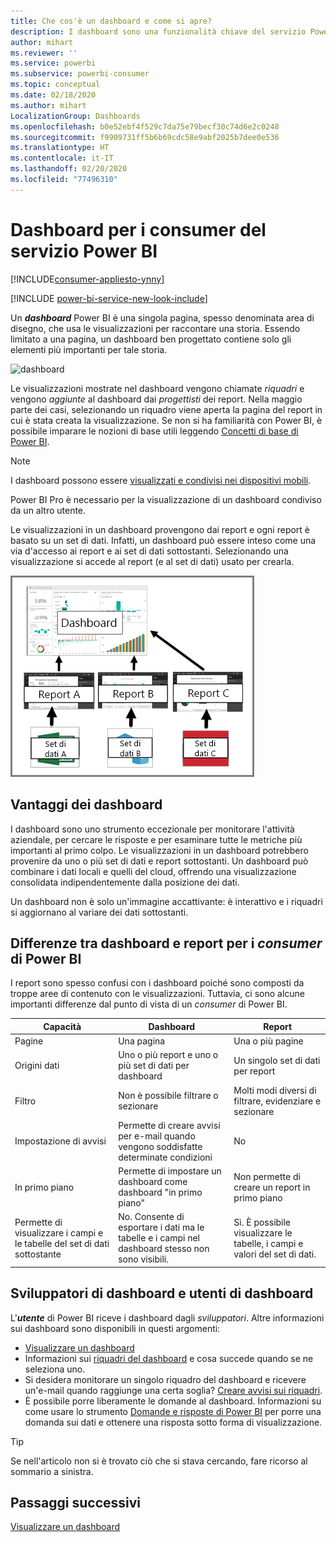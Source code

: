 ```yaml
---
title: Che cos'è un dashboard e come si apre?
description: I dashboard sono una funzionalità chiave del servizio Power BI.
author: mihart
ms.reviewer: ''
ms.service: powerbi
ms.subservice: powerbi-consumer
ms.topic: conceptual
ms.date: 02/18/2020
ms.author: mihart
LocalizationGroup: Dashboards
ms.openlocfilehash: b0e52ebf4f529c7da75e79becf30c74d6e2c0248
ms.sourcegitcommit: f9909731ff5b6b69cdc58e9abf2025b7dee0e536
ms.translationtype: HT
ms.contentlocale: it-IT
ms.lasthandoff: 02/20/2020
ms.locfileid: "77496310"
---
```

# <a name="dashboards-for-power-bi-service-consumers"></a>Dashboard per i consumer del servizio Power BI

[!INCLUDE[consumer-appliesto-ynny](../includes/consumer-appliesto-ynny.md)]

[!INCLUDE [power-bi-service-new-look-include](../includes/power-bi-service-new-look-include.md)]

Un ***dashboard*** Power BI è una singola pagina, spesso denominata area di disegno, che usa le visualizzazioni per raccontare una storia. Essendo limitato a una pagina, un dashboard ben progettato contiene solo gli elementi più importanti per tale storia.

![dashboard](media/end-user-dashboards/power-bi-dashboard2.png)

Le visualizzazioni mostrate nel dashboard vengono chiamate *riquadri* e vengono *aggiunte* al dashboard dai *progettisti* dei report. Nella maggio parte dei casi, selezionando un riquadro viene aperta la pagina del report in cui è stata creata la visualizzazione. Se non si ha familiarità con Power BI, è possibile imparare le nozioni di base utili leggendo [Concetti di base di Power BI](end-user-basic-concepts.md).

> [!NOTE]
> I dashboard possono essere [visualizzati e condivisi nei dispositivi mobili](mobile/mobile-apps-view-dashboard.md).
>
> Power BI Pro è necessario per la visualizzazione di un dashboard condiviso da un altro utente.
> 

Le visualizzazioni in un dashboard provengono dai report e ogni report è basato su un set di dati. Infatti, un dashboard può essere inteso come una via d'accesso ai report e ai set di dati sottostanti. Selezionando una visualizzazione si accede al report (e al set di dati) usato per crearla.

![Diagramma che illustra la relazione tra dashboard, report e set di dati](media/end-user-dashboards/power-bi-diagram.png)

## <a name="advantages-of-dashboards"></a>Vantaggi dei dashboard
I dashboard sono uno strumento eccezionale per monitorare l'attività aziendale, per cercare le risposte e per esaminare tutte le metriche più importanti al primo colpo. Le visualizzazioni in un dashboard potrebbero provenire da uno o più set di dati e report sottostanti. Un dashboard può combinare i dati locali e quelli del cloud, offrendo una visualizzazione consolidata indipendentemente dalla posizione dei dati.

Un dashboard non è solo un'immagine accattivante: è interattivo e i riquadri si aggiornano al variare dei dati sottostanti.

## <a name="dashboards-versus-reports-for-power-bi-consumers"></a>Differenze tra dashboard e report per i ***consumer*** di Power BI
I report sono spesso confusi con i dashboard poiché sono composti da troppe aree di contenuto con le visualizzazioni. Tuttavia, ci sono alcune importanti differenze dal punto di vista di un *consumer* di Power BI.

| **Capacità** | **Dashboard** | **Report** |
| --- | --- | --- |
| Pagine |Una pagina |Una o più pagine |
| Origini dati |Uno o più report e uno o più set di dati per dashboard |Un singolo set di dati per report |
| Filtro |Non è possibile filtrare o sezionare |Molti modi diversi di filtrare, evidenziare e sezionare |
| Impostazione di avvisi |Permette di creare avvisi per e-mail quando vengono soddisfatte determinate condizioni |No |
| In primo piano |Permette di impostare un dashboard come dashboard "in primo piano" |Non permette di creare un report in primo piano |
| Permette di visualizzare i campi e le tabelle del set di dati sottostante |No. Consente di esportare i dati ma le tabelle e i campi nel dashboard stesso non sono visibili. |Sì. È possibile visualizzare le tabelle, i campi e valori del set di dati. |


## <a name="dashboard-designers-and-dashboard-consumers"></a>Sviluppatori di dashboard e utenti di dashboard
L'***utente*** di Power BI riceve i dashboard dagli *sviluppatori*. Altre informazioni sui dashboard sono disponibili in questi argomenti:

* [Visualizzare un dashboard](end-user-dashboard-open.md)
* Informazioni sui [riquadri del dashboard](end-user-tiles.md) e cosa succede quando se ne seleziona uno.
* Si desidera monitorare un singolo riquadro del dashboard e ricevere un'e-mail quando raggiunge una certa soglia? [Creare avvisi sui riquadri](end-user-alerts.md).
* È possibile porre liberamente le domande al dashboard. Informazioni su come usare lo strumento [Domande e risposte di Power BI](end-user-q-and-a.md) per porre una domanda sui dati e ottenere una risposta sotto forma di visualizzazione.

> [!TIP]
> Se nell'articolo non si è trovato ciò che si stava cercando, fare ricorso al sommario a sinistra.
> 

## <a name="next-steps"></a>Passaggi successivi
[Visualizzare un dashboard](end-user-dashboard-open.md) 
